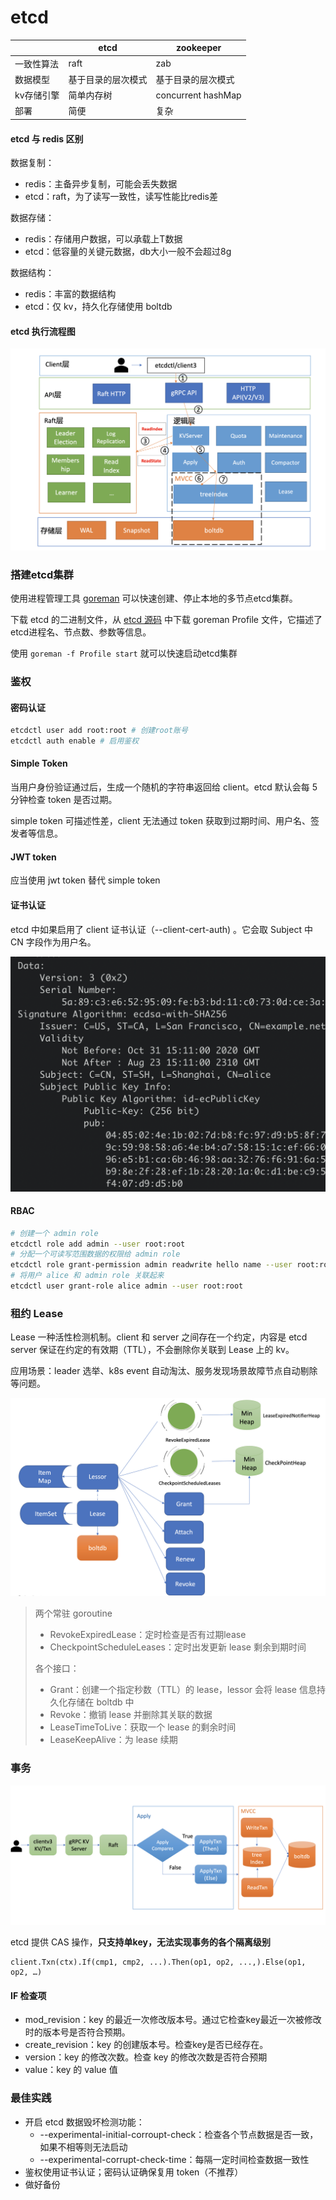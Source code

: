 # etcd

|            | etcd               | zookeeper          |
| ---------- | ------------------ | ------------------ |
| 一致性算法 | raft               | zab                |
| 数据模型   | 基于目录的层次模式 | 基于目录的层次模式 |
| kv存储引擎 | 简单内存树         | concurrent hashMap |
| 部署       | 简便               | 复杂               |

#### etcd 与 redis 区别

数据复制：

- redis：主备异步复制，可能会丢失数据
- etcd：raft，为了读写一致性，读写性能比redis差

数据存储：

- redis：存储用户数据，可以承载上T数据
- etcd：低容量的关键元数据，db大小一般不会超过8g

数据结构：

- redis：丰富的数据结构
- etcd：仅 kv，持久化存储使用 boltdb

#### etcd 执行流程图

![](etcd.assets/457db2c506135d5d29a93ef0bd97e4bb.png)

### 搭建etcd集群

使用进程管理工具 [goreman](https://github.com/mattn/goreman) 可以快速创建、停止本地的多节点etcd集群。

下载 etcd 的二进制文件，从 [etcd 源码](https://github.com/etcd-io/etcd/blob/v3.4.9/Procfile) 中下载  goreman Profile 文件，它描述了etcd进程名、节点数、参数等信息。

使用 `goreman -f Profile start` 就可以快速启动etcd集群



### 鉴权

#### 密码认证

```bash
etcdctl user add root:root # 创建root账号
etcdctl auth enable # 启用鉴权
```

#### Simple Token

当用户身份验证通过后，生成一个随机的字符串返回给 client。etcd 默认会每 5 分钟检查 token 是否过期。

simple token 可描述性差，client 无法通过 token 获取到过期时间、用户名、签发者等信息。

#### JWT token

应当使用 jwt token 替代 simple token

#### 证书认证

etcd 中如果启用了 client 证书认证（--client-cert-auth) 。它会取 Subject 中 CN 字段作为用户名。

<img src="etcd.assets/55e03b4353c9a467493a3922cf68b294.png" style="zoom:50%;" />

#### RBAC

```bash
# 创建一个 admin role
etcdctl role add admin --user root:root
# 分配一个可读写范围数据的权限给 admin role
etcdctl role grant-permission admin readwrite hello name --user root:root
# 将用户 alice 和 admin role 关联起来
etcdctl user grant-role alice admin --user root:root
```

### 租约 Lease

Lease 一种活性检测机制。client 和 server 之间存在一个约定，内容是 etcd server 保证在约定的有效期（TTL），不会删除你关联到 Lease 上的 kv。

应用场景：leader 选举、k8s event 自动淘汰、服务发现场景故障节点自动剔除等问题。

![](etcd.assets/ac70641fa3d41c2dac31dbb551394b7c.png)

> 两个常驻 goroutine
>
> - RevokeExpiredLease：定时检查是否有过期lease
> - CheckpointScheduleLeases：定时出发更新 lease 剩余到期时间
>
> 各个接口：
>
> - Grant：创建一个指定秒数（TTL）的 lease，lessor 会将 lease 信息持久化存储在 boltdb 中
> - Revoke：撤销 lease 并删除其关联的数据
> - LeaseTimeToLive：获取一个 lease 的剩余时间
> - LeaseKeepAlive：为 lease 续期

### 事务

![](etcd.assets/e41a4f83bda29599efcf06f6012b0bd3.png)

etcd 提供 CAS 操作，**只支持单key，无法实现事务的各个隔离级别**

```
client.Txn(ctx).If(cmp1, cmp2, ...).Then(op1, op2, ...,).Else(op1, op2, …)
```

#### IF 检查项

- mod_revision：key 的最近一次修改版本号。通过它检查key最近一次被修改时的版本号是否符合预期。
- create_revision：key 的创建版本号。检查key是否已经存在。
- version：key 的修改次数。检查 key 的修改次数是否符合预期
- value：key 的 value 值



### 最佳实践

- 开启 etcd 数据毁坏检测功能：
  - --experimental-initial-corroupt-check：检查各个节点数据是否一致，如果不相等则无法启动
  - --experimental-corrupt-check-time：每隔一定时间检查数据一致性
- 鉴权使用证书认证；密码认证确保复用 token（不推荐）
- 做好备份